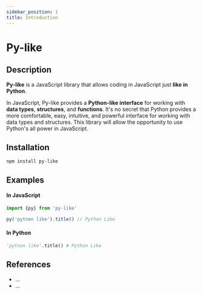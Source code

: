 ```yaml
---
sidebar_position: 1
title: Introduction
---
```


# Py-like

## Description

**Py-like** is a JavaScript library that allows coding in JavaScript just **like in Python**.

In JavaScript, Py-like provides a **Python-like interface** for working with **data types**, **structures**, and **functions**.
It's no secret that Python provides a more comfortable, easy, intuitive, and powerful interface for working with data types and structures. This library will allow the opportunity to use Python's all power in JavaScript.

## Installation

```
npm install py-like
```

## Examples

#### In JavaScript
```js
import {py} from 'py-like'

py('pytnon like').title() // Python Like

```
#### In Python
```py
'pytnon like'.title() # Python Like
```

## References

- ...
- ...


